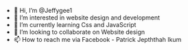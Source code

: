 - 👋 Hi, I’m @Jeffygee1
- 👀 I’m interested in website design and development
- 🌱 I’m currently learning Css and JavaScript
- 💞️ I’m looking to collaborate on Website design
- 📫 How to reach me via Facebook - Patrick Jepththah Ikum

<!---
Jeffygee1/Jeffygee1 is a ✨ special ✨ repository because its `README.md` (this file) appears on your GitHub profile.
You can click the Preview link to take a look at your changes.
--->
